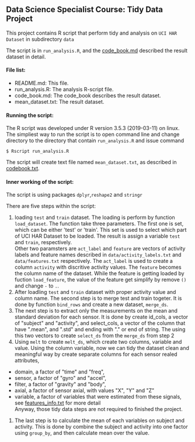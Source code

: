 ## Data Science Specialist Course: Tidy Data Project

This project contains R script that perform tidy and analysis on ``UCI HAR Dataset`` in subdirectory ``data``

The script is in ``run_analysis.R``, and the [code_book.md](code_book.md) described the result dataset in
detail.  

#### File list:
 * README.md: This file.
 * run_analysis.R: The analysis R-script file.
 * code_book.md: The code_book describes the result dataset.
 * mean_dataset.txt: The result dataset.

#### Running the script: 

The R script was developed under R version 3.5.3 (2019-03-11) on linux. The simpliest way to run the script is
to open command line and change directory to the directory that contain ``run_analysis.R`` and issue command 

```$ Rscript run_analysis.R ``` 

The script will create text file named ``mean_dataset.txt``, as described in [codebook.txt](codebook.txt).

#### Inner working of the script: 

The script is using packages ``dplyr``,``reshape2`` and ``stringr``

There are five steps within the script:
1. loading ``test`` and ``train`` dataset. The loading is perform by function ``load_dataset``.  The function
   take three parameters. The first one is set, which can be either 'test' or 'train'. This set is used to
select which part of UCI HAR Dataset to be loaded. The result is assign a variable ``test`` and ``train``,
respectively.  
  Other two paramsters are ``act_label`` and ``feature`` are vectors of activity labels and feature names
described in ``data/activity_labels.txt`` and ``data/features.txt`` respectively. The ``act_label`` is
used to create a column ``activity`` with discritive activity values. The ``feature`` becomes the column
name of the dataset. While the feature is getting loaded by fuction ``load_feature``, the value of the feature
get simplify by remove ``()`` and change ``-`` to ``.``.
1. After loadling ``test`` and ``train`` dataset with proper activity value and column name. The second step
   is to merge test and train togeter. It is done by function ``bind_rows`` and create a new dataset,
``merge_ds``.
1. The next step is to extract only the measurements on the mean and standard deviation for each sensor. It is
   done by create id_cols, a vector of "subject" and "activity", and select_cols, a vector of the column that
have ".mean", and ".std" and ending with "." or end of string. The using this two vectors to create
``select_ds`` from the ``merge_ds`` from step 2
1. Using ``melt`` to create ``melt_ds``, which create two columns, variable and value. Using the column
   variable, now we can tidy the dataset clean and meaningful way by create separate columns for each sensor
realed attributes, 
  * domain, a factor of "time" and "freq", 
  * sensor, a factor of "gyro" and "accel",
  * filter, a factor of "gravity" and "body",
  * axial, a factor of sensor axial, with values "X", "Y" and "Z"
  * variable, a factor of variables that were estimated from these signals, see
  [features_info.txt](data/features_info.txt) for more detail  
Anyway, those tidy data steps are not required to finished the project.
1. The last step is to calculate the mean of each variables on subject and activity. This is done by combine
   the subject and activity into one factor using ``group_by``, and then calculate mean over the value.
  
